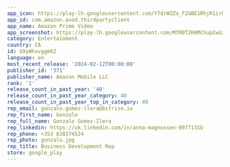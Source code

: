 ```yaml
---
app_icon: https://play-lh.googleusercontent.com/Y7drWZZo_F2GBE1RhjR1irOkE3yrtPorHS1U9YkLKAu1DnTjQ8gNbcRmrBtkd3tnHQ
app_id: com.amazon.avod.thirdpartyclient
app_name: Amazon Prime Video
app_screenshot: https://play-lh.googleusercontent.com/MfR0T2KHMChupCwGzr5rBjh6nJWQ-Qz9r144PiU-FiXhyGXGWNj3knEkWF7Oybw-PDQ
category: Entertainment
country: CA
id: G9yWhxvggm6Z
language: en
most_recent_release: '2024-02-12T00:00:00'
publisher_id: '371'
publisher_name: Amazon Mobile LLC
rank: '1'
release_count_in_past_year: '40'
release_count_in_past_year_category: 40
release_count_in_past_year_top_in_category: 40
rep_email: gonzalo.gomez-llera@bitrise.io
rep_first_name: Gonzalo
rep_full_name: Gonzalo Gomez-Ilera
rep_linkedin: https://uk.linkedin.com/in/anna-magnussen-0977131b
rep_phone: +353 838374524
rep_photo: gonzalo.jpg
rep_title: Business Development Rep
store: google_play
---
```

